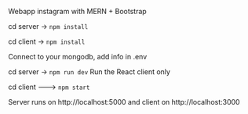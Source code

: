 Webapp instagram with MERN + Bootstrap

cd server -> `npm install`

cd client -> `npm install`

Connect to your mongodb, add info in .env

cd server -> `npm run dev`
Run the React client only

cd client ---> `npm start `

Server runs on http://localhost:5000 and
client on http://localhost:3000
